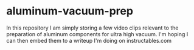# aluminum-vacuum-prep
In this repository I am simply storing a few video clips relevant to the preparation of aluminum components for ultra high vacuum. I'm hoping I can then embed them to a writeup I'm doing on instructables.com
